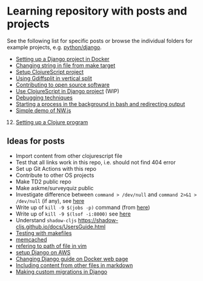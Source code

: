 # Learning repository with posts and projects

See the following list for specific posts or browse the individual folders for example projects, e.g. [python/django](python/django).

* [Setting up a Django project in Docker](python/django/1/)
* [Changing string in file from make target](makefiles/1/)
* [Setup ClojureScript project](clojurescript/1/)
* [Using Gdiffsplit in vertical split](vim/1/README.md)
* [Contributing to open source software](posts/12.md)
* [Use ClojureScript in Django project](python/django/2/) (WIP)
* [Debugging techniques](posts/14.md)
* [Starting a process in the background in bash and redirecting output](posts/15.md)
* [Simple demo of NW.js](nwjs/1/)

12. [Setting up a Clojure program](posts/18.md)

## Ideas for posts
* Import content from other clojurescript file
* Test that all links work in this repo, i.e. should not find 404 error
* Set up Git Actions with this repo
* Contribute to other OS projects
* Make TD2 public repo
* Make askme/surveyquiz public
* Investigate difference between `command > /dev/null` and `command 2>&1 > /dev/null` (if any), see [here](posts/15.md)
* Write up of `kill -9 $(jobs -p)` command (from [here](https://unix.stackexchange.com/questions/43527/kill-all-background-jobs))
* Write up of `kill -9 $(lsof -i:8000)` see [here](https://stackoverflow.com/questions/33615683/how-to-access-the-pid-from-an-lsof)
* Understand `shadow-cljs` https://shadow-cljs.github.io/docs/UsersGuide.html
* [Testing with makefiles](posts/5.md)
* [memcached](posts/6.md)
* [refering to path of file in vim](posts/7.md)
* [setup Django on AWS](posts/8.md)
* [Changing Django guide on Docker web page](posts/9.md)
* [Including content from other files in markdown](posts/2.md)
* [Making custom migrations in Django](python/django/3/README.md)
